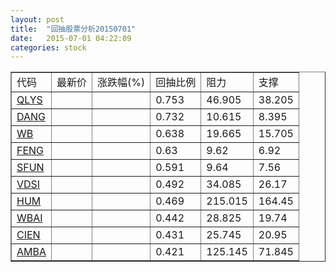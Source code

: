 ```yaml
---
layout: post
title:  "回抽股票分析20150701"
date:   2015-07-01 04:22:09
categories: stock
---
```

<script type="text/javascript">
var stockList = []
stockList.push('gb_qlys');
stockList.push('gb_dang');
stockList.push('gb_wb');
stockList.push('gb_feng');
stockList.push('gb_sfun');
stockList.push('gb_vdsi');
stockList.push('gb_hum');
stockList.push('gb_wbai');
stockList.push('gb_cien');
stockList.push('gb_amba');
</script>
<table border="1">
 <tr>
 <td>代码</td>
 <td>最新价</td>
 <td>涨跌幅(%)</td>
 <td>回抽比例</td>
 <td>阻力</td>
 <td>支撑</td>
</tr>
  <tr id="qlys">
  <td><a href="http://stock.finance.sina.com.cn/usstock/quotes/QLYS.html" target="_blank">QLYS</a></td><td></td><td></td><td>0.753</td><td>46.905</td><td>38.205</td></tr>
  <tr id="dang">
  <td><a href="http://stock.finance.sina.com.cn/usstock/quotes/DANG.html" target="_blank">DANG</a></td><td></td><td></td><td>0.732</td><td>10.615</td><td>8.395</td></tr>
  <tr id="wb">
  <td><a href="http://stock.finance.sina.com.cn/usstock/quotes/WB.html" target="_blank">WB</a></td><td></td><td></td><td>0.638</td><td>19.665</td><td>15.705</td></tr>
  <tr id="feng">
  <td><a href="http://stock.finance.sina.com.cn/usstock/quotes/FENG.html" target="_blank">FENG</a></td><td></td><td></td><td>0.63</td><td>9.62</td><td>6.92</td></tr>
  <tr id="sfun">
  <td><a href="http://stock.finance.sina.com.cn/usstock/quotes/SFUN.html" target="_blank">SFUN</a></td><td></td><td></td><td>0.591</td><td>9.64</td><td>7.56</td></tr>
  <tr id="vdsi">
  <td><a href="http://stock.finance.sina.com.cn/usstock/quotes/VDSI.html" target="_blank">VDSI</a></td><td></td><td></td><td>0.492</td><td>34.085</td><td>26.17</td></tr>
  <tr id="hum">
  <td><a href="http://stock.finance.sina.com.cn/usstock/quotes/HUM.html" target="_blank">HUM</a></td><td></td><td></td><td>0.469</td><td>215.015</td><td>164.45</td></tr>
  <tr id="wbai">
  <td><a href="http://stock.finance.sina.com.cn/usstock/quotes/WBAI.html" target="_blank">WBAI</a></td><td></td><td></td><td>0.442</td><td>28.825</td><td>19.74</td></tr>
  <tr id="cien">
  <td><a href="http://stock.finance.sina.com.cn/usstock/quotes/CIEN.html" target="_blank">CIEN</a></td><td></td><td></td><td>0.431</td><td>25.745</td><td>20.95</td></tr>
  <tr id="amba">
  <td><a href="http://stock.finance.sina.com.cn/usstock/quotes/AMBA.html" target="_blank">AMBA</a></td><td></td><td></td><td>0.421</td><td>125.145</td><td>71.845</td></tr>
</table>
